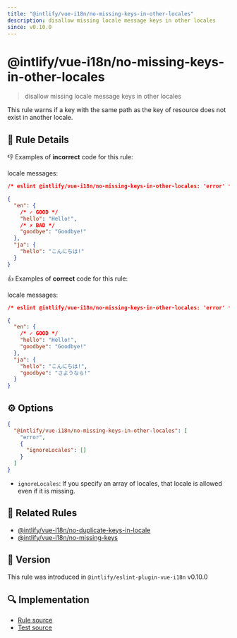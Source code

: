 ```yaml
---
title: "@intlify/vue-i18n/no-missing-keys-in-other-locales"
description: disallow missing locale message keys in other locales
since: v0.10.0
---
```


# @intlify/vue-i18n/no-missing-keys-in-other-locales

> disallow missing locale message keys in other locales

This rule warns if a key with the same path as the key of resource does not exist in another locale.

## :book: Rule Details

:-1: Examples of **incorrect** code for this rule:

locale messages:

<resource-group>

<eslint-code-block language="json" locale-key="key">

```json
/* eslint @intlify/vue-i18n/no-missing-keys-in-other-locales: 'error' */

{
  "en": {
    /* ✓ GOOD */
    "hello": "Hello!",
    /* ✗ BAD */
    "goodbye": "Goodbye!"
  },
  "ja": {
    "hello": "こんにちは!"
  }
}
```

</eslint-code-block>

</resource-group>

:+1: Examples of **correct** code for this rule:

locale messages:

<resource-group>

<eslint-code-block language="json" locale-key="key">

```json
/* eslint @intlify/vue-i18n/no-missing-keys-in-other-locales: 'error' */

{
  "en": {
    /* ✓ GOOD */
    "hello": "Hello!",
    "goodbye": "Goodbye!"
  },
  "ja": {
    "hello": "こんにちは!",
    "goodbye": "さようなら!"
  }
}
```

</eslint-code-block>

</resource-group>

## :gear: Options

```json
{
  "@intlify/vue-i18n/no-missing-keys-in-other-locales": [
    "error",
    {
      "ignoreLocales": []
    }
  ]
}
```

- `ignoreLocales`: If you specify an array of locales, that locale is allowed even if it is missing.

## :couple: Related Rules

- [@intlify/vue-i18n/no-duplicate-keys-in-locale](./no-duplicate-keys-in-locale.md)
- [@intlify/vue-i18n/no-missing-keys](./no-missing-keys.md)

## :rocket: Version

This rule was introduced in `@intlify/eslint-plugin-vue-i18n` v0.10.0

## :mag: Implementation

- [Rule source](https://github.com/intlify/eslint-plugin-vue-i18n/blob/master/lib/rules/no-missing-keys-in-other-locales.ts)
- [Test source](https://github.com/intlify/eslint-plugin-vue-i18n/tree/master/tests/lib/rules/no-missing-keys-in-other-locales.ts)
